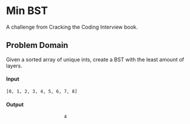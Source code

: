 # Min BST

A challenge from Cracking the Coding Interview book.

## Problem Domain
Given a sorted array of unique ints, create a BST with the least amount 
of layers.

#### Input
```
[0, 1, 2, 3, 4, 5, 6, 7, 8]
```

#### Output
```
                      4

```
